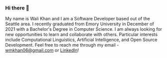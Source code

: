 ### Hi there 👋

My name is Wali Khan and I am a Software Developer based out of the Seattle area. I recently graduated from Emory University in December of 2021 with a Bachelor's Degree in Computer Science. I am always looking for new opportunities to learn and collaborate with others. Particular interests include Computational Linguistics, Artificial Intelligence, and Open Source Development. Feel free to reach me through my email - wmkhan06@gmail.com or <a href="https://www.linkedin.com/in/wali-khan-68238a205/">LinkedIn</a>!  


